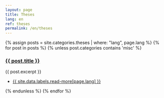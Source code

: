 ```yaml
---
layout: page
title: Theses
lang: en
ref: theses
permalink: /en/theses
---
```


<section>
	<div class="posts">
	{% assign posts = site.categories.theses | where: "lang", page.lang %}
	{% for post in posts %}
		{% unless post.categories contains 'misc' %}
		<article>
			<a href="{{ site.baseurl }}{{ post.url }}" class="image"><img src="{{ post.image }}" alt="" /></a>
			<h3><a href="{{ site.baseurl }}{{ post.url }}">{{ post.title }}</a></h3>
			<p>{{ post.excerpt }}</p>
			<ul class="actions">
				<li><a href="{{ post.url }}" class="button">{{ site.data.labels.read-more[page.lang] }}</a></li>
			</ul>
		</article>
		{% endunless %}
	{% endfor %}
	</div>
</section>
